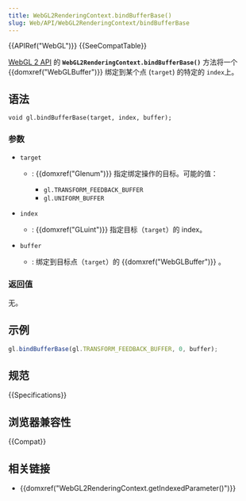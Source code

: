 ```yaml
---
title: WebGL2RenderingContext.bindBufferBase()
slug: Web/API/WebGL2RenderingContext/bindBufferBase
---
```


{{APIRef("WebGL")}} {{SeeCompatTable}}

[WebGL 2 API](/zh-CN/docs/Web/API/WebGL_API) 的 **`WebGL2RenderingContext.bindBufferBase()`** 方法将一个 {{domxref("WebGLBuffer")}} 绑定到某个点 (`target`) 的特定的 `index`上。

## 语法

```plain
void gl.bindBufferBase(target, index, buffer);
```

### 参数

- `target`

  - : {{domxref("Glenum")}} 指定绑定操作的目标。可能的值：

    - `gl.TRANSFORM_FEEDBACK_BUFFER`
    - `gl.UNIFORM_BUFFER`

- `index`
  - : {{domxref("GLuint")}} 指定目标（`target`）的 index。
- `buffer`
  - : 绑定到目标点（`target`）的 {{domxref("WebGLBuffer")}} 。

### 返回值

无。

## 示例

```js
gl.bindBufferBase(gl.TRANSFORM_FEEDBACK_BUFFER, 0, buffer);
```

## 规范

{{Specifications}}

## 浏览器兼容性

{{Compat}}

## 相关链接

- {{domxref("WebGL2RenderingContext.getIndexedParameter()")}}
